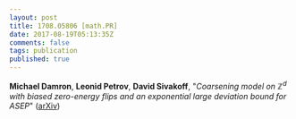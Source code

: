 ```yaml
---
layout: post
title: 1708.05806 [math.PR]
date: 2017-08-19T05:13:35Z
comments: false
tags: publication
published: true
---
```


<b>Michael Damron</b>, <b>Leonid Petrov</b>, <b>David Sivakoff</b>, "<i>Coarsening model on $\mathbb{Z}^d$ with biased zero-energy flips and an  exponential large deviation bound for ASEP</i>" ([arXiv](http://arxiv.org/abs/1708.05806v1))
